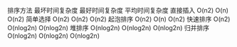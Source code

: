 排序方法  最坏时间复杂度    最好时间复杂度            平均时间复杂度
直接插入  O(n2)             O(n)                    O(n2)
简单选择  O(n2)             O(n2)                   O(n2)
起泡排序  O(n2)             O(n)                    O(n2) 
快速排序  O(n2)             O(nlog2n)               O(nlog2n)
堆排序    O(nlog2n)         O(nlog2n)               O(nlog2n)
归并排序  O(nlog2n)         O(nlog2n)               O(nlog2n)
